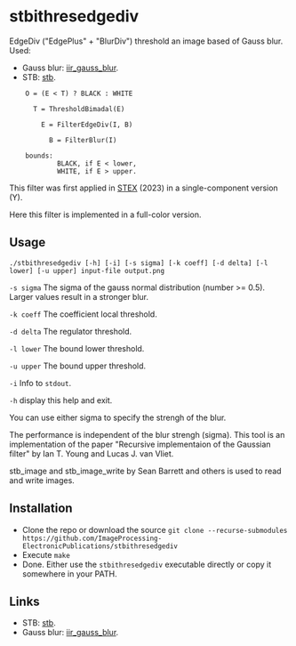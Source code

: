 # stbithresedgediv

EdgeDiv ("EdgePlus" + "BlurDiv") threshold an image based of Gauss blur.
Used:
* Gauss blur: [iir_gauss_blur](https://github.com/arkanis/iir_gauss_blur).
* STB: [stb](https://github.com/nothings/stb).

```
    O = (E < T) ? BLACK : WHITE

      T = ThresholdBimadal(E)

        E = FilterEdgeDiv(I, B)
        
          B = FilterBlur(I)

    bounds:
            BLACK, if E < lower,
            WHITE, if E > upper.
```

This filter was first applied in [STEX](https://github.com/ImageProcessing-ElectronicPublications/scantailor-experimental) (2023)
in a single-component version (Y).

Here this filter is implemented in a full-color version.

## Usage

`./stbithresedgediv [-h] [-i] [-s sigma] [-k coeff] [-d delta] [-l lower] [-u upper] input-file output.png`

`-s sigma`     The sigma of the gauss normal distribution (number >= 0.5).
               Larger values result in a stronger blur.

`-k coeff`     The coefficient local threshold.

`-d delta`     The regulator threshold.

`-l lower`     The bound lower threshold.

`-u upper`     The bound upper threshold.

`-i`           Info to `stdout`.

`-h`           display this help and exit.

You can use either sigma to specify the strengh of the blur.

The performance is independent of the blur strengh (sigma). This tool is an
implementation of the paper "Recursive implementaion of the Gaussian filter"
by Ian T. Young and Lucas J. van Vliet.

stb_image and stb_image_write by Sean Barrett and others is used to read and
write images.

## Installation

- Clone the repo or download the source `git clone --recurse-submodules https://github.com/ImageProcessing-ElectronicPublications/stbithresedgediv`
- Execute `make`
- Done. Either use the `stbithresedgediv` executable directly or copy it somewhere in your PATH.

## Links

* STB: [stb](https://github.com/nothings/stb).
* Gauss blur: [iir_gauss_blur](https://github.com/arkanis/iir_gauss_blur).
